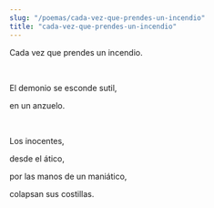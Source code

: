 ```yaml
---
slug: "/poemas/cada-vez-que-prendes-un-incendio"
title: "cada-vez-que-prendes-un-incendio"
---
```

Cada vez que prendes un incendio.

&nbsp;

El demonio se esconde sutil,

en un anzuelo.

&nbsp;

Los inocentes,

desde el ático,

por las manos de un maniático,

colapsan sus costillas.